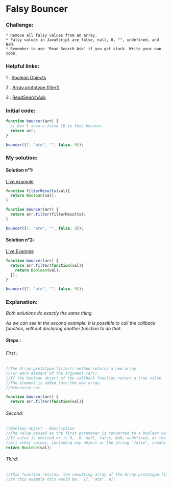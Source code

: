 # Falsy Bouncer

### Challenge:

	* Remove all falsy values from an array.
	* Falsy values in JavaScript are false, null, 0, "", undefined, and NaN.
	* Remember to use 'Read Search Ask' if you get stuck. Write your own code.

### Helpful links:

  1 . [Boolean Objects](https://developer.mozilla.org/en-US/docs/Web/JavaScript/Reference/Global_Objects/Boolean)
  
  2 . [Array.prototype.filter()](https://developer.mozilla.org/en-US/docs/Web/JavaScript/Reference/Global_Objects/Array/filter)
  
  3 . [ReadSearchAsk](https://github.com/FreeCodeCamp/freecodecamp/wiki/FreeCodeCamp-Get-Help)

### Initial code:

```javascript
function bouncer(arr) {
  // Don't show a false ID to this bouncer.
  return arr;
}

bouncer([7, "ate", "", false, 9]);
```

### My solution:
#### Solution n°1:

[Live example](https://jsfiddle.net/fininhop/cwuyc3d3/)

```javascript
function filterResults(val){
  return Boolean(val);
}

function bouncer(arr) {
  return arr.filter(filterResults);
}

bouncer([7, "ate", "", false, 9]);
```

#### Solution n°2:

[Live Example](https://jsfiddle.net/fininhop/zboypj7d/)

```javascript
function bouncer(arr) {
  return arr.filter(function(val){
    return Boolean(val);
  });
}

bouncer([7, "ate", "", false, 9]);
```

### Explanation:
_Both solutions do exactly the same thing._

_As we can see in the second example. It is possible to call the callback function, without declaring another function to do that._

##### Steps : 
###### First : 
```javascript
//The Array.prototype.filter() method returns a new array.
//For each element of the argument (arr).
//If the boolean object of the callback function return a true value.
//The element is added into the new array.
//Otherwise not.

function bouncer(arr) {
  return arr.filter(function(val){
```

###### Second:
```javascript
//Boolean object - Description
//The value passed as the first parameter is converted to a boolean value, if necessary. 
//If value is omitted or is 0, -0, null, false, NaN, undefined, or the empty string (""), the object has an initial value of false.
//All other values, including any object or the string "false", create an object with an initial value of true.
return Boolean(val);
```

###### Third:
```javascript
//This function returns, the resulting array of the Array.prototype.filter() method.
//In this example this would be:  [7, "ate", 9];
```
